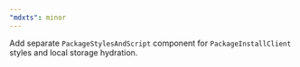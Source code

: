 ```yaml
---
"mdxts": minor
---
```


Add separate `PackageStylesAndScript` component for `PackageInstallClient` styles and local storage hydration.
